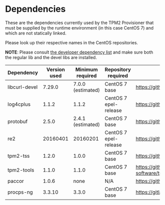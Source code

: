 Dependencies
============

These are the dependencies currently used by the TPM2 Provisioner that must be supplied by the runtime environment (in this case CentOS 7) and which are not statically linked.

Please look up their respective names in the CentOS repositories.

**NOTE**: Please consult [the developer dependency list](./developer-dependencies-centos.md) and make sure both the regular lib and the devel libs are installed.

| Dependency    | Version used | Minimum required  | Repository required   | Project repository                          |
| ------------- | ------------ | ----------------- | --------------------- | ------------------------------------------- |
| libcurl-devel | 7.29.0       | 7.0.0 (estimated) | CentOS 7 base         | https://github.com/curl/curl                |
| log4cplus     | 1.1.2        | 1.1.2             | CentOS 7 epel-release | https://github.com/log4cplus/log4cplus      |
| protobuf      | 2.5.0        | 2.4.1 (estimated) | CentOS 7 base         | https://github.com/google/protobuf          |
| re2           | 20160401     | 20160201          | CentOS 7 epel-release | https://github.com/google/re2               |
| tpm2-tss      | 1.2.0        | 1.0.0             | CentOS 7 base         | https://github.com/intel/tpm2-tss           |
| tpm2-tools    | 1.1.0        | 1.1.0             | CentOS 7 base         | https://github.com/tpm2-software/tpm2-tools |
| paccor        | 1.0.6        | none              | N/A                   | https://github.com/nsacyber/paccor          |
| procps-ng     | 3.3.10       | 3.3.0             | CentOS 7 base         | https://gitlab.com/procps-ng/procps         |
